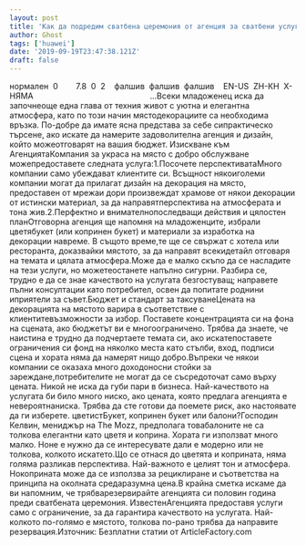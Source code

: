 ```yaml
---
layout: post
title: 'Как да подредим сватбена церемония от агенция за сватбени услуги'
author: Ghost
tags: ['huawei']
date: '2019-09-19T23:47:38.121Z'
draft: false
---
```


нормален  0        7.8  0  2    фалшив  фалшив  фалшив    EN-US  ZH-КН  X-НЯМА                                                    ...Всеки младоженец иска да започнеоще една глава от техния живот с уютна и елегантна атмосфера, като по този начин мястодекорациите са необходима връзка. По-добре да имате ясна представа за себе сипрактическо търсене, ако искате да намерите задоволителна агенция и дизайн, който можеотговарят на вашия бюджет. Изискване към АгенциятаКомпания за украса на място с добро обслужване можепредоставете следната услуга:1.Посочете перспективатаМного компании само убеждават клиентите си. Всъщност някоиголеми компании могат да прилагат дизайн на декорация на място, предоставен от мрежаи дори произвеждат храмове от някои декорации от истински материал, за да направятперспектива на атмосферата и тона жив.2.Перфектно и внимателнопоследващи действия и цялостен планОтговорна агенция ще напомня на младоженците, избрали цветябукет (или копринен букет) и материали за изработка на декорации навреме. В същото време,те ще се свържат с хотела или ресторанта, доказвайки мястото, за да направят всекидетайл отговаря на темата и цялата атмосфера.Може да е малко скъпо да се насладите на тези услуги, но можетеостанете напълно сигурни. Разбира се, трудно е да се знае качеството на услугата безгостуващ; направете пълни консултации като потребител, освен да попитате роднини иприятели за съвет.Бюджет и стандарт за таксуванеЦената на декорацията на мястото варира в съответствие с клиентитевъзможности за избор. Поставете концентрацията си на фона на сцената, ако бюджетът ви е многоограничено. Трябва да знаете, че наистина е трудно да подчертаете темата си, ако искатепоставете ограничения си фонд на няколко места като стълби, вход, подписи сцена и хората няма да намерят нищо добро.Въпреки че някои компании се оказаха много доходоносни стойки за зареждане,потребителите не могат да се съсредоточат само върху цената. Никой не иска да губи пари в бизнеса. Най-качеството на услугата би било много ниско, ако цената, която предлага агенцията е невероятнаниска. Трябва да сте готови да поемете риск, ако настоявате да ги изберете. цветистБукет, копринен букет или балони?Господин Келвин, мениджър на The Mozz, предполага товабалоните не са толкова елегантни като цветя и коприна. Хората ги използват много малко. Ноне е нужно да се интересувате дали е модерно или не толкова, колкото искатето.Що се отнася до цветята и коприната, няма голяма разликав перспектива. Най-важното е целият тон и атмосфера. Нокоприната може да се използва за рециклиране и съответства на принципа на околната средаразумна цена.В крайна сметка искаме да ви напомним, че трябварезервирайте агенцията си половин година преди сватбената церемония. ИзвестенАгенцията предоставя услуги само с ограничение, за да гарантира качеството на услугата. Най-колкото по-голямо е мястото, толкова по-рано трябва да направите резервация.Източник: Безплатни статии от ArticleFactory.com
